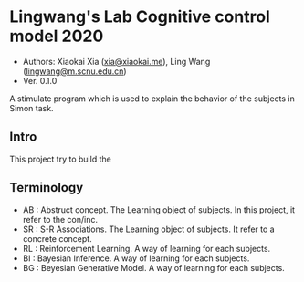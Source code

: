 # Lingwang's Lab Cognitive control model 2020

- Authors: Xiaokai Xia (xia@xiaokai.me), Ling Wang (lingwang@m.scnu.edu.cn)
- Ver. 0.1.0

A stimulate program which is used to explain the behavior of the subjects in Simon task.

## Intro

This project try to build the 

## Terminology

- AB : Abstruct concept. The Learning object of subjects. In this project, it refer to the con/inc.
- SR : S-R Associations. The Learning object of subjects. It refer to a concrete concept.
- RL : Reinforcement Learning. A way of learning for each subjects.
- BI : Bayesian Inference. A way of learning for each subjects.
- BG : Beyesian Generative Model. A way of learning for each subjects.